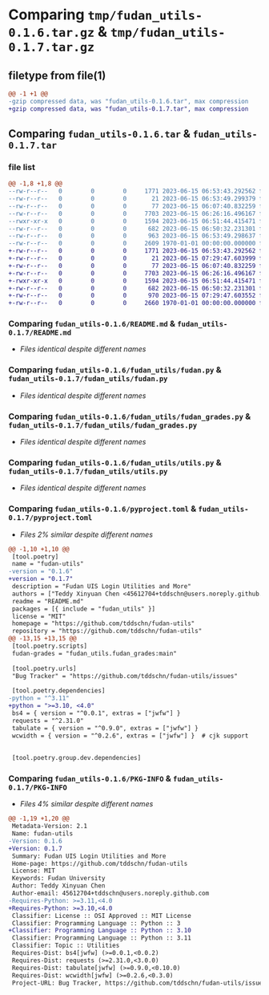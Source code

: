 # Comparing `tmp/fudan_utils-0.1.6.tar.gz` & `tmp/fudan_utils-0.1.7.tar.gz`

## filetype from file(1)

```diff
@@ -1 +1 @@
-gzip compressed data, was "fudan_utils-0.1.6.tar", max compression
+gzip compressed data, was "fudan_utils-0.1.7.tar", max compression
```

## Comparing `fudan_utils-0.1.6.tar` & `fudan_utils-0.1.7.tar`

### file list

```diff
@@ -1,8 +1,8 @@
--rw-r--r--   0        0        0     1771 2023-06-15 06:53:43.292562 fudan_utils-0.1.6/README.md
--rw-r--r--   0        0        0       21 2023-06-15 06:53:49.299379 fudan_utils-0.1.6/fudan_utils/__init__.py
--rw-r--r--   0        0        0       77 2023-06-15 06:07:40.832259 fudan_utils-0.1.6/fudan_utils/config.py
--rw-r--r--   0        0        0     7703 2023-06-15 06:26:16.496167 fudan_utils-0.1.6/fudan_utils/fudan.py
--rwxr-xr-x   0        0        0     1594 2023-06-15 06:51:44.415471 fudan_utils-0.1.6/fudan_utils/fudan_grades.py
--rw-r--r--   0        0        0      682 2023-06-15 06:50:32.231301 fudan_utils-0.1.6/fudan_utils/utils.py
--rw-r--r--   0        0        0      963 2023-06-15 06:53:49.298637 fudan_utils-0.1.6/pyproject.toml
--rw-r--r--   0        0        0     2609 1970-01-01 00:00:00.000000 fudan_utils-0.1.6/PKG-INFO
+-rw-r--r--   0        0        0     1771 2023-06-15 06:53:43.292562 fudan_utils-0.1.7/README.md
+-rw-r--r--   0        0        0       21 2023-06-15 07:29:47.603999 fudan_utils-0.1.7/fudan_utils/__init__.py
+-rw-r--r--   0        0        0       77 2023-06-15 06:07:40.832259 fudan_utils-0.1.7/fudan_utils/config.py
+-rw-r--r--   0        0        0     7703 2023-06-15 06:26:16.496167 fudan_utils-0.1.7/fudan_utils/fudan.py
+-rwxr-xr-x   0        0        0     1594 2023-06-15 06:51:44.415471 fudan_utils-0.1.7/fudan_utils/fudan_grades.py
+-rw-r--r--   0        0        0      682 2023-06-15 06:50:32.231301 fudan_utils-0.1.7/fudan_utils/utils.py
+-rw-r--r--   0        0        0      970 2023-06-15 07:29:47.603552 fudan_utils-0.1.7/pyproject.toml
+-rw-r--r--   0        0        0     2660 1970-01-01 00:00:00.000000 fudan_utils-0.1.7/PKG-INFO
```

### Comparing `fudan_utils-0.1.6/README.md` & `fudan_utils-0.1.7/README.md`

 * *Files identical despite different names*

### Comparing `fudan_utils-0.1.6/fudan_utils/fudan.py` & `fudan_utils-0.1.7/fudan_utils/fudan.py`

 * *Files identical despite different names*

### Comparing `fudan_utils-0.1.6/fudan_utils/fudan_grades.py` & `fudan_utils-0.1.7/fudan_utils/fudan_grades.py`

 * *Files identical despite different names*

### Comparing `fudan_utils-0.1.6/fudan_utils/utils.py` & `fudan_utils-0.1.7/fudan_utils/utils.py`

 * *Files identical despite different names*

### Comparing `fudan_utils-0.1.6/pyproject.toml` & `fudan_utils-0.1.7/pyproject.toml`

 * *Files 2% similar despite different names*

```diff
@@ -1,10 +1,10 @@
 [tool.poetry]
 name = "fudan-utils"
-version = "0.1.6"
+version = "0.1.7"
 description = "Fudan UIS Login Utilities and More"
 authors = ["Teddy Xinyuan Chen <45612704+tddschn@users.noreply.github.com>"]
 readme = "README.md"
 packages = [{ include = "fudan_utils" }]
 license = "MIT"
 homepage = "https://github.com/tddschn/fudan-utils"
 repository = "https://github.com/tddschn/fudan-utils"
@@ -13,15 +13,15 @@
 [tool.poetry.scripts]
 fudan-grades = "fudan_utils.fudan_grades:main"
 
 [tool.poetry.urls]
 "Bug Tracker" = "https://github.com/tddschn/fudan-utils/issues"
 
 [tool.poetry.dependencies]
-python = "^3.11"
+python = ">=3.10, <4.0"
 bs4 = { version = "^0.0.1", extras = ["jwfw"] }
 requests = "^2.31.0"
 tabulate = { version = "^0.9.0", extras = ["jwfw"] }
 wcwidth = { version = "^0.2.6", extras = ["jwfw"] }  # cjk support
 
 
 [tool.poetry.group.dev.dependencies]
```

### Comparing `fudan_utils-0.1.6/PKG-INFO` & `fudan_utils-0.1.7/PKG-INFO`

 * *Files 4% similar despite different names*

```diff
@@ -1,19 +1,20 @@
 Metadata-Version: 2.1
 Name: fudan-utils
-Version: 0.1.6
+Version: 0.1.7
 Summary: Fudan UIS Login Utilities and More
 Home-page: https://github.com/tddschn/fudan-utils
 License: MIT
 Keywords: Fudan University
 Author: Teddy Xinyuan Chen
 Author-email: 45612704+tddschn@users.noreply.github.com
-Requires-Python: >=3.11,<4.0
+Requires-Python: >=3.10,<4.0
 Classifier: License :: OSI Approved :: MIT License
 Classifier: Programming Language :: Python :: 3
+Classifier: Programming Language :: Python :: 3.10
 Classifier: Programming Language :: Python :: 3.11
 Classifier: Topic :: Utilities
 Requires-Dist: bs4[jwfw] (>=0.0.1,<0.0.2)
 Requires-Dist: requests (>=2.31.0,<3.0.0)
 Requires-Dist: tabulate[jwfw] (>=0.9.0,<0.10.0)
 Requires-Dist: wcwidth[jwfw] (>=0.2.6,<0.3.0)
 Project-URL: Bug Tracker, https://github.com/tddschn/fudan-utils/issues
```

